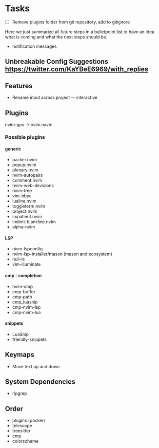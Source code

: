 # Tasks

- [ ] Remove plugins folder from git repository, add to gitignore

Here we just summarize all future steps in a bulletpoint list to have an idea what is coming and what the next steps should be.

- notification messages

## Unbreakable Config Suggestions https://twitter.com/KaYBeE6969/with_replies

## Features

- Rename input across project -- interactive

## Plugins

nvim-gps -> nvim navic

### Possible plugins

#### generic

- packer.nvim
- popup.nvim
- plenary.nvim
- nvim-autopairs
- comment.nvim
- nvim-web-devicions
- nvim-tree
- vim-bbye
- lualine.nvim
- toggleterm.nvim
- project.nvim
- impatient.nvim
- indent-blankline.nvim
- alpha-nvim

#### LSP

- nivm-lspconfig
- nvim-lsp-installer/mason (mason and ecosystem)
- null-ls
- vim-illuminate

#### cmp - completion

- nvim-cmp
- cmp-buffer
- cmp-path
- cmp_luasnip
- cmp-nvim-lsp
- cmp-nvim-lua

#### snippets

- LuaSnip
- friendly-snippets

## Keymaps

- Move text up and down

## System Dependencies

- ripgrep

## Order

- plugins (packer)
- telescope
- treesitter
- cmp
- colorscheme
